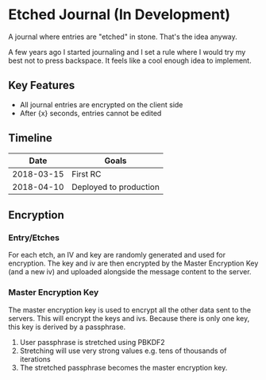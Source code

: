 # Etched Journal (In Development)
A journal where entries are "etched" in stone. That's the idea anyway.

A few years ago I started journaling and I set a rule where I would try my best not to press
backspace. It feels like a cool enough idea to implement.

## Key Features
* All journal entries are encrypted on the client side
* After {x} seconds, entries cannot be edited

## Timeline
|Date      |Goals|
|----------|-----|
|2018-03-15|First RC|
|2018-04-10|Deployed to production|

## Encryption
### Entry/Etches
For each etch, an IV and key are randomly generated and used for encryption. The key and iv are 
then encrypted by the Master Encryption Key (and a new iv) and uploaded alongside the message 
content to the server.

### Master Encryption Key
The master encryption key is used to encrypt all the other data sent to the servers. This will
encrypt the keys and ivs. Because there is only one key, this key is derived by a passphrase.

1. User passphrase is stretched using PBKDF2
2. Stretching will use very strong values e.g. tens of thousands of iterations
3. The stretched passphrase becomes the master encryption key.
